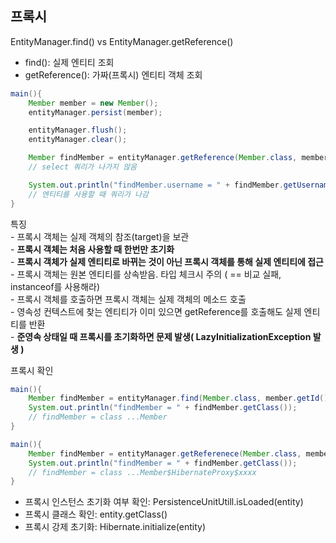 ## 프록시
EntityManager.find() vs EntityManager.getReference()    
- find(): 실제 엔티티 조회   
- getReference(): 가짜(프록시) 엔티티 객체 조회     
```java     
main(){
    Member member = new Member();
    entityManager.persist(member);

    entityManager.flush();
    entityManager.clear();

    Member findMember = entityManager.getReference(Member.class, member.getId());   
    // select 쿼리가 나가지 않음

    System.out.println("findMember.username = " + findMember.getUsername());
    // 엔티티를 사용할 때 쿼리가 나감
}
```     
특징    
    - 프록시 객체는 실제 객체의 참조(target)을 보관     
    - <b>프록시 객체는 처음 사용할 때 한번만 초기화</b>     
    - <b>프록시 객체가 실제 엔티티로 바뀌는 것이 아닌 프록시 객체를 통해 실제 엔티티에 접근</b>     
    - 프록시 객체는 원본 엔티티를 상속받음. 타입 체크시 주의 ( == 비교 실패, instanceof를 사용해라)   
    - 프록시 객체를 호출하면 프록시 객체는 실제 객체의 메소드 호출      
    - 영속성 컨텍스트에 찾는 엔티티가 이미 있으면 getReference를 호출해도 실제 엔티티를 반환        
    - <b>준영속 상태일 때 프록시를 초기화하면 문제 발생( LazyInitializationException 발생 )</b>       

프록시 확인     
```java     
main(){
    Member findMember = entityManager.find(Member.class, member.getId());
    System.out.println("findMember = " + findMember.getClass());
    // findMember = class ...Member
}
```     
```java     
main(){
    Member findMember = entityManager.getReferenece(Member.class, member.getId());
    System.out.println("findMember = " + findMember.getClass());
    // findMember = class ...Member$HibernateProxy$xxxx
}
```     
- 프록시 인스턴스 초기화 여부 확인: PersistenceUnitUtill.isLoaded(entity)       
- 프록시 클래스 확인: entity.getClass()     
- 프록시 강제 초기화: Hibernate.initialize(entity)      
